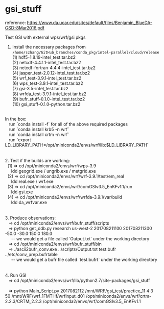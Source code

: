 # gsi_stuff
reference:
https://www.da.ucar.edu/sites/default/files/Benjamin_BlueDA-GSD-8Mar2016.pdf

Test GSI with external wps/wrf/gsi pkgs
1. Install the necessary packages from `/home/szhang/GitHub_branches/conda_pkg/intel-parallel/cloud/release` <br />
(1) hdf5-1.8.19-intel_test.tar.bz2 <br />
(2) netcdf-4.4.1.1-intel_test.tar.bz2 <br />
(3) netcdf-fortran-4.4.4-intel_test.tar.bz2 <br />
(4) jasper_test-2.0.12-intel_test.tar.bz2 <br />
(5) wrf_test-3.9.1-intel_test.tar.bz2 <br />
(6) wps_test-3.9.1-intel_test.tar.bz2 <br />
(7) gsi-3.5-intel_test.tar.bz2 <br />
(8) wrfda_test-3.9.1-intel_test.tar.bz2 <br />
(9) bufr_stuff-0.1.0-intel_test.tar.bz2 <br />
(10) gsi_stuff-0.1.0-python.tar.bz2 <br />
<br />
In the box: <br />
&nbsp;&nbsp;&nbsp;run `conda install -f` for all of the above required packages <br />
&nbsp;&nbsp;&nbsp;run `conda install krb5 -n wrf` <br />
&nbsp;&nbsp;&nbsp;run `conda install crtm -n wrf` <br />
&nbsp;&nbsp;&nbsp;run `export LD_LIBRARY_PATH=/opt/miniconda2/envs/wrf/lib:$LD_LIBRARY_PATH` <br />
<br />
<br />
2. Test if the builds are working: <br />
&nbsp;&nbsp;(1) => cd /opt/miniconda2/envs/wrf/wps-3.9 <br />
&nbsp;&nbsp;&nbsp;&nbsp;&nbsp;ldd geogrid.exe / ungrib.exe / metgrid.exe <br />
&nbsp;&nbsp;(2) => cd /opt/miniconda2/envs/wrf/wrf-3.9.1/test/em_real <br />
&nbsp;&nbsp;&nbsp;&nbsp;&nbsp;ldd real.exe / wrf.exe <br />
&nbsp;&nbsp;(3) => cd /opt/miniconda2/envs/wrf/comGSIv3.5_EnKFv1.1/run <br />
&nbsp;&nbsp;&nbsp;&nbsp;&nbsp;ldd gsi.exe <br />
&nbsp;&nbsp;(4) => cd /opt/miniconda2/envs/wrf/wrfda-3.9.1/var/build <br />
&nbsp;&nbsp;&nbsp;&nbsp;&nbsp;ldd da_wrfvar.exe <br />
<br />
<br />
3. Produce observations: <br />
&nbsp;&nbsp; => cd /opt/miniconda2/envs/wrf/bufr_stuff/scripts <br />
&nbsp;&nbsp; => python get_ddb.py research us-west-2 201708211100 201708211300 -50.0 -30.0 150.0 180.0 <br />
&nbsp;&nbsp;&nbsp;&nbsp; -- we would get a file called `Output.txt` under the working directory <br />
&nbsp;&nbsp; => cd /opt/miniconda2/envs/wrf/bufr_stuff/bin <br />
&nbsp;&nbsp; => ./ascii2bufr_conv.exe ../scripts/Output.txt test.bufr ../etc/conv_prep.bufrtable <br />
&nbsp;&nbsp;&nbsp;&nbsp; -- we would get a bufr file called `test.bufrt` under the working directory <br />
<br />
<br />
4. Run GSI <br />
&nbsp;&nbsp; => cd /opt/miniconda2/envs/wrf/lib/python2.7/site-packages/gsi_stuff <br /> <br />
&nbsp;&nbsp; => python Main_Script.py 2017082112 /mnt/WRF/gsi_test/practice_11 4 3 50 /mnt/WRF/wrf_1FMTHf/wrfinput_d01 /opt/miniconda2/envs/wrf/crtm-2.2.3/CRTM_2.2.3 /opt/miniconda2/envs/wrf/comGSIv3.5_EnKFv1.1 <br />



